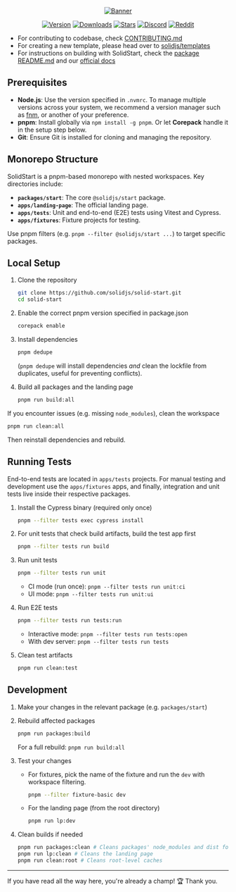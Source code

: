 <div align="center">

[![Banner](https://assets.solidjs.com/banner?project=Start&type=core)](https://github.com/solidjs)

[![Version](https://img.shields.io/npm/v/@solidjs/start.svg?style=for-the-badge&color=blue&logo=npm)](https://npmjs.com/package/@solidjs/start)
[![Downloads](https://img.shields.io/npm/dm/@solidjs/start.svg?style=for-the-badge&color=green&logo=npm)](https://npmjs.com/package/@solidjs/start)
[![Stars](https://img.shields.io/github/stars/solidjs/solid-start?style=for-the-badge&color=yellow&logo=github)](https://github.com/solidjs/solid-start)
[![Discord](https://img.shields.io/discord/722131463138705510?label=join&style=for-the-badge&color=5865F2&logo=discord&logoColor=white)](https://discord.com/invite/solidjs)
[![Reddit](https://img.shields.io/reddit/subreddit-subscribers/solidjs?label=join&style=for-the-badge&color=FF4500&logo=reddit&logoColor=white)](https://reddit.com/r/solidjs)

</div>

- For contributing to codebase, check [CONTRIBUTING.md](/CONTRIBUTING.md)
- For creating a new template, please head over to [solidjs/templates](https://github.com/solidjs/templates)
- For instructions on building with SolidStart, check the [package README.md](/packages/start/README.md) and our [official docs](https://docs.solidjs.com/solid-start)

## Prerequisites

- **Node.js**: Use the version specified in `.nvmrc`. To manage multiple versions across your system, we recommend a version manager such as [fnm](https://github.com/Schniz/fnm), or another of your preference.
- **pnpm**: Install globally via `npm install -g pnpm`. Or let **Corepack** handle it in the setup step below.
- **Git**: Ensure Git is installed for cloning and managing the repository.

## Monorepo Structure

SolidStart is a pnpm-based monorepo with nested workspaces. Key directories include:

- **`packages/start`**: The core `@solidjs/start` package.
- **`apps/landing-page`**: The official landing page.
- **`apps/tests`**: Unit and end-to-end (E2E) tests using Vitest and Cypress.
- **`apps/fixtures`**: Fixture projects for testing.

Use pnpm filters (e.g. `pnpm --filter @solidjs/start ...`) to target specific packages.

## Local Setup

1. Clone the repository

   ```bash
   git clone https://github.com/solidjs/solid-start.git
   cd solid-start
   ```

2. Enable the correct pnpm version specified in package.json

   ```bash
   corepack enable
   ```

3. Install dependencies

   ```bash
   pnpm dedupe
   ```

   (`pnpm dedupe` will install dependencies _and_ clean the lockfile from duplicates, useful for preventing conflicts).

4. Build all packages and the landing page
   ```bash
   pnpm run build:all
   ```

If you encounter issues (e.g. missing `node_modules`), clean the workspace

```bash
pnpm run clean:all
```

Then reinstall dependencies and rebuild.

## Running Tests

End-to-end tests are located in `apps/tests` projects. For manual testing and development use the `apps/fixtures` apps, and finally, integration and unit tests live inside their respective packages.

1. Install the Cypress binary (required only once)

   ```bash
   pnpm --filter tests exec cypress install
   ```

2. For unit tests that check build artifacts, build the test app first

   ```bash
   pnpm --filter tests run build
   ```

3. Run unit tests

   ```bash
   pnpm --filter tests run unit
   ```

   - CI mode (run once): `pnpm --filter tests run unit:ci`
   - UI mode: `pnpm --filter tests run unit:ui`

4. Run E2E tests

   ```bash
   pnpm --filter tests run tests:run
   ```

   - Interactive mode: `pnpm --filter tests run tests:open`
   - With dev server: `pnpm --filter tests run tests`

5. Clean test artifacts
   ```bash
   pnpm run clean:test
   ```

## Development

1. Make your changes in the relevant package (e.g. `packages/start`)

2. Rebuild affected packages

   ```bash
   pnpm run packages:build
   ```

   For a full rebuild: `pnpm run build:all`

3. Test your changes

   - For fixtures, pick the name of the fixture and run the `dev` with workspace filtering.
     ```bash
     pnpm --filter fixture-basic dev
     ```
   - For the landing page (from the root directory)
     ```bash
     pnpm run lp:dev
     ```

4. Clean builds if needed
   ```bash
   pnpm run packages:clean # Cleans packages' node_modules and dist folders
   pnpm run lp:clean # Cleans the landing page
   pnpm run clean:root # Cleans root-level caches
   ```

---

If you have read all the way here, you're already a champ! 🏆
Thank you.
